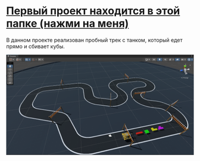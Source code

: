 # [Первый проект находится в этой папке (нажми на меня)](https://github.com/MichaelErhan/ErhanMI_GUN27/tree/main/My%20project)
В данном проекте реализован пробный трек с танком, который едет прямо и сбивает кубы.

![Фото проекта](https://github.com/MichaelErhan/ErhanMI_GUN27/blob/main/TankScene.png)
